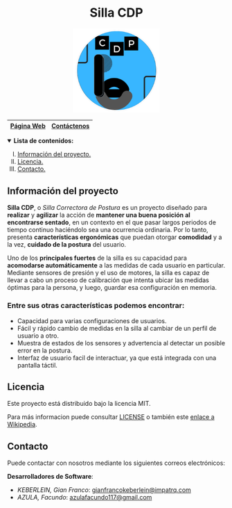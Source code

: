<h1 align="center">Silla CDP</h1>
<p align="center">
<img width=200 src="media/cdp-logo-v2.png">
<div align="center">

|[Página Web](#silla-cdp)|[Contáctenos](#contacto)|
|---|---|

</div>
</p>
<details open>
<summary><b>Lista de contenidos:</b></summary>
<ol style="list-style-type:upper-roman">
<li><a href="#información-del-proyecto">Información del proyecto.</a></li>
<li><a href="#licencia">Licencia.</a></li>
<li><a href="#contacto">Contacto.</a></li>
</ol>
</details>

## Información del proyecto
**Silla CDP**, o *Silla Correctora de Postura* es un proyecto diseñado para **realizar** y **agilizar** la acción de **mantener una buena posición al encontrarse sentado**, en un contexto en el que pasar largos periodos de tiempo continuo haciéndolo sea una ocurrencia ordinaria.
Por lo tanto, presenta **características ergonómicas** que puedan otorgar **comodidad** y a la vez, **cuidado de la postura** del usuario.

Uno de los **principales fuertes** de la silla es su capacidad para **acomodarse automáticamente** a las medidas de cada usuario en particular. Mediante sensores de presión y el uso de motores, la silla es capaz de llevar a cabo un proceso de calibración que intenta ubicar las medidas óptimas para la persona, y luego, guardar esa configuración en memoria.

### **Entre sus otras características podemos encontrar:**
- Capacidad para varias configuraciones de usuarios.
- Fácil y rápido cambio de medidas en la silla al cambiar de un perfil de usuario a otro.
- Muestra de estados de los sensores y advertencia al detectar un posible error en la postura.
- Interfaz de usuario facil de interactuar, ya que está integrada con una pantalla táctil.

## Licencia
Este proyecto está distribuido bajo la licencia MIT.

Para más informacion puede consultar [LICENSE](./LICENSE) o también este [enlace a Wikipedia](https://es.wikipedia.org/wiki/Licencia_MIT).

## Contacto
Puede contactar con nosotros mediante los siguientes correos electrónicos:

**Desarrolladores de Software**:
- *KEBERLEIN, Gian Franco*: gianfrancokeberlein@impatrq.com
- *AZULA, Facundo*: azulafacundo117@gmail.com